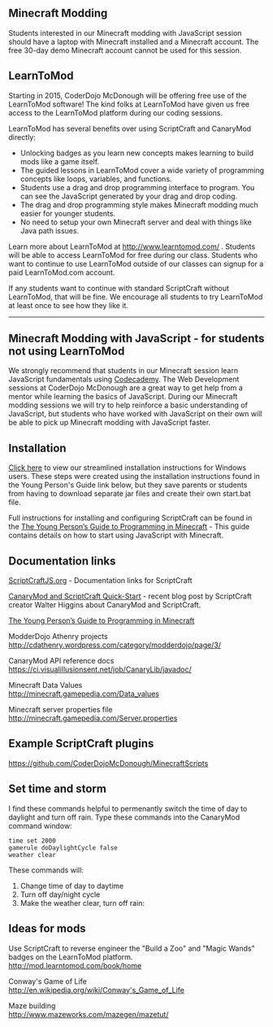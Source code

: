 ## Minecraft Modding
Students interested in our Minecraft modding with JavaScript session should have a laptop with Minecraft installed and a Minecraft account.  The free 30-day demo Minecraft account cannot be used for this session. 

## LearnToMod
Starting in 2015, CoderDojo McDonough will be offering free use of the LearnToMod software!  The kind folks at LearnToMod have given us free access to the LearnToMod platform during our coding sessions.

LearnToMod has several benefits over using ScriptCraft and CanaryMod directly:
* Unlocking badges as you learn new concepts makes learning to build mods like a game itself.
* The guided lessons in LearnToMod cover a wide variety of programming concepts like loops, variables, and functions.
* Students use a drag and drop programming interface to program.  You can see the JavaScript generated by your drag and drop coding.
* The drag and drop programming style makes Minecraft modding much easier for younger students.
* No need to setup your own Minecraft server and deal with things like Java path issues.

Learn more about LearnToMod at http://www.learntomod.com/ .  Students will be able to access LearnToMod for free during our class.  Students who want to continue to use LearnToMod outside of our classes can signup for a paid LearnToMod.com account.

If any students want to continue with standard ScriptCraft without LearnToMod, that will be fine.  We encourage all students to try LearnToMod at least once to see how they like it.

-----

## Minecraft Modding with JavaScript - for students not using LearnToMod
We strongly recommend that students in our Minecraft session learn JavaScript fundamentals using [Codecademy](http://www.codecademy.com/en/tracks/javascript).  The Web Development sessions at CoderDojo McDonough are a great way to get help from a mentor while learning the basics of JavaScript.  During our Minecraft modding sessions we will try to help reinforce a basic understanding of JavaScript, but students who have worked with JavaScript on their own will be able to pick up Minecraft modding with JavaScript faster.

## Installation

[Click here](Minecraft_ScriptCraft_Installation.md) to view our streamlined installation instructions for Windows users.  These steps were created using the installation instructions found in the Young Person's Guide link below, but they save parents or students from having to download separate jar files and create their own start.bat file.

Full instructions for installing and configuring ScriptCraft can be found in the [The Young Person’s Guide to Programming in Minecraft](https://github.com/walterhiggins/ScriptCraft/blob/master/docs/YoungPersonsGuideToProgrammingMinecraft.md#installation) - This guide contains details on how to start using JavaScript with Minecraft.

<!--
[Click here](Minecraft_ScriptCraft_Installation.md#run-craftbukkit-without-an-internet-connection) for instructions on running the CraftBukkit server without an internet connection.

If you see the error message "You don't have scriptcraft.evaluate permission” when using ScriptCraft in Minecraft, see step 4 in our streamlined [installation instructions](Minecraft_ScriptCraft_Installation.md).
-->

## Documentation links

[ScriptCraftJS.org](http://www.ScriptCraftJS.org) - Documentation links for ScriptCraft

[CanaryMod and ScriptCraft Quick-Start](http://walterhiggins.net/blog/CanaryMod-and-ScriptCraft-Quick-Start) - recent blog post by ScriptCraft creator Walter Higgins about CanaryMod and ScriptCraft.

[The Young Person’s Guide to Programming in Minecraft](https://github.com/walterhiggins/ScriptCraft/blob/master/docs/YoungPersonsGuideToProgrammingMinecraft.md#installation)

ModderDojo Athenry projects  
http://cdathenry.wordpress.com/category/modderdojo/page/3/

CanaryMod API reference docs  
https://ci.visualillusionsent.net/job/CanaryLib/javadoc/

Minecraft Data Values  
http://minecraft.gamepedia.com/Data_values

Minecraft server properties file  
http://minecraft.gamepedia.com/Server.properties

## Example ScriptCraft plugins
https://github.com/CoderDojoMcDonough/MinecraftScripts

## Set time and storm

I find these commands helpful to permenantly switch the time of day to daylight and turn off rain.  Type these commands into the CanaryMod command window:
```
time set 2000
gamerule doDaylightCycle false
weather clear
```

These commands will:
1) Change time of day to daytime
2) Turn off day/night cycle
3) Make the weather clear, turn off rain:  


## Ideas for mods

Use ScriptCraft to reverse engineer the "Build a Zoo" and "Magic Wands" badges on the LearnToMod platform.
http://mod.learntomod.com/book/home

Conway's Game of Life  
http://en.wikipedia.org/wiki/Conway's_Game_of_Life

Maze building  
http://www.mazeworks.com/mazegen/mazetut/
